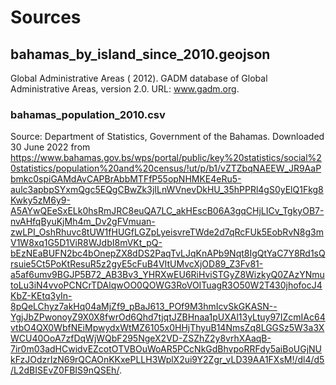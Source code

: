 # Sources

## bahamas_by_island_since_2010.geojson
Global Administrative Areas ( 2012). GADM database of Global Administrative Areas, version 2.0. URL: www.gadm.org.


### bahamas_population_2010.csv
Source: Department of Statistics, Government of the Bahamas. Downloaded 30 June 2022 from 
https://www.bahamas.gov.bs/wps/portal/public/key%20statistics/social%20statistics/population%20and%20census/!ut/p/b1/vZTZbqNAEEW_JR9AaPbmkc0spiGAMdAvCAPBrAbbMTFfP55opNHMKE4eRu5-aulc3apbpSYxmQgc5EQgCBwZk3jILnWVnevDkHU_35hPPRl4gS0yElQ1Fkg8Kwky5zM6y9-A5AYwQEeSxELk0hsRmJRC8euQA7LC_akHEscB06A3gqCHjLICv_TgkyOB7-nvAHfqByuKjMh4m_Dv2gFVmuan-zwLPI_OshRhuvc8tUW1fHUGfLGZpLyeisvreTWde2d7qRcFUk5EobRvN8g3mV1W8xq1G5D1ViR8WJdbI8mVKt_pQ-bEzNEaBUFN2bc4bOnepZX8dDS2PaqTvLJqKnAPb9Nqt8IgQtYaC7Y8Rd1sQrsuie5Ct5PoKtResuR5z2gyE5cFuB4VItUMvcXjOD89_Z3Fv81-a5af6umv9BGJP5B72_AB3Bv3_YHRXwEU6RiHviSTGyZ8WizkyQ0ZAzYNmutoLu3iN4vvoPCNCrTDAlqwOO0QOWG3RoVOITuagR3O50W2T430jhofocJ4KbZ-KEtq3yIn-8pQeLChyz7akHq04aMjZf9_pBaJ613_POf9M3hmIcvSkGKASN--YgjJbZPwonoyZ9X0X8fwrOd6Qhd7tjqtJZBHnaa1pUXAl13yLtuy97IZcmIAc64vtbO4QX0WbfNEiMpwydxWtMZ6105x0HHjThyuB14NmsZq8LGGSz5W3a3XWCU40OoA7zfDqWjWQbF295NgeX2VD-ZSZhZ2y8vrhXAaqB-7ir0m03adHCwidvEZcotOTVBOuWoAR5PCcNkGdBhvpoRRFdy5aiBoUGjNUkFzJOdzrIzN69rQCAOnKKxePLLH3WplX2ui9Y2Zgr_vLD39AA1FXsM!/dl4/d5/L2dBISEvZ0FBIS9nQSEh/.


